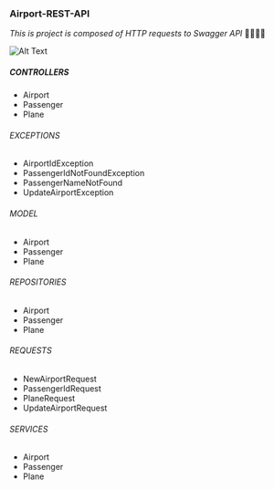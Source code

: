 ### Airport-REST-API

*This is project is composed of HTTP requests to Swagger API* :wave::wave::smile::smile:


 ![Alt Text](https://media.giphy.com/media/3o6ZtpxSZbQRRnwCKQ/giphy.gif)


##### CONTROLLERS
* Airport 
* Passenger 
* Plane 

###### EXCEPTIONS
* AirportIdException
* PassengerIdNotFoundException
* PassengerNameNotFound
* UpdateAirportException

###### MODEL
* Airport
* Passenger
* Plane

###### REPOSITORIES
* Airport
* Passenger
* Plane

###### REQUESTS
* NewAirportRequest
* PassengerIdRequest
* PlaneRequest
* UpdateAirportRequest

###### SERVICES
* Airport
* Passenger
* Plane

